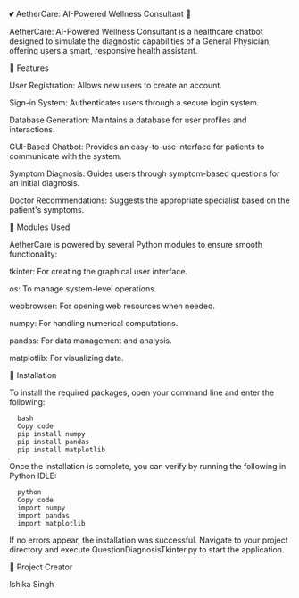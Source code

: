 
💕 AetherCare: AI-Powered Wellness Consultant 🤖







AetherCare: AI-Powered Wellness Consultant is a healthcare chatbot designed to simulate the diagnostic capabilities of a General Physician, offering users a smart, responsive health assistant.
















📇 Features






User Registration: Allows new users to create an account.




Sign-in System: Authenticates users through a secure login system.




Database Generation: Maintains a database for user profiles and interactions.




GUI-Based Chatbot: Provides an easy-to-use interface for patients to communicate with the system.




Symptom Diagnosis: Guides users through symptom-based questions for an initial diagnosis.




Doctor Recommendations: Suggests the appropriate specialist based on the patient's symptoms.











📜 Modules Used









AetherCare is powered by several Python modules to ensure smooth functionality:





tkinter: For creating the graphical user interface.




os: To manage system-level operations.




webbrowser: For opening web resources when needed.




numpy: For handling numerical computations.




pandas: For data management and analysis.




matplotlib: For visualizing data.














🔳 Installation






To install the required packages, open your command line and enter the following:






      bash
      Copy code
      pip install numpy
      pip install pandas
      pip install matplotlib





      
Once the installation is complete, you can verify by running the following in Python IDLE:




      python
      Copy code
      import numpy
      import pandas
      import matplotlib








    
If no errors appear, the installation was successful. Navigate to your project directory and execute QuestionDiagnosisTkinter.py to start the application.

🤖 Project Creator






Ishika Singh

